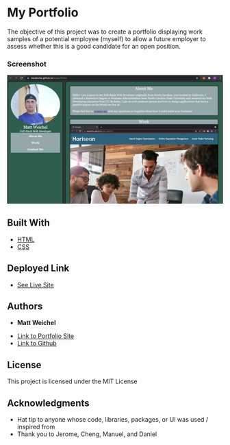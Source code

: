 # My Portfolio

The objective of this project was to create a portfolio displaying work samples of a potential employee (myself) to allow a future employer to assess whether this is a good candidate for an open position.


### Screenshot

![screenshot of site](assets/images/deployedscreenshot.png)

## Built With

* [HTML](https://developer.mozilla.org/en-US/docs/Web/HTML)
* [CSS](https://developer.mozilla.org/en-US/docs/Web/CSS)

## Deployed Link

* [See Live Site](https://maweiche.github.io/myportfolio/)


## Authors

* **Matt Weichel** 

- [Link to Portfolio Site](https://maweiche.github.io/myportfolio/)
- [Link to Github](https://github.com/maweiche/)


## License

This project is licensed under the MIT License 

## Acknowledgments

* Hat tip to anyone whose code, libraries, packages, or UI was used  / inspired from
* Thank you to Jerome, Cheng, Manuel, and Daniel
